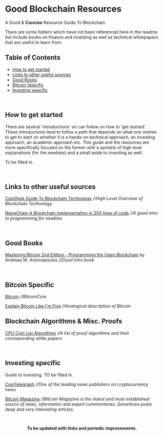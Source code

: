 # Good Blockchain Resources

A Good & **Concise** Resource Guide To Blockchain

There are some folders which have not been referenced here in the readme but include books on finance and investing as well as technical whitepapers that are useful to learn from.
&nbsp;

[TOC levels=1-3]: # "#### Table of Contents"
## Table of Contents
- [How to get started](#how-to-get-started)
- [Links to other useful sources](#links-to-other-useful-sources)
- [Good Books](#good-books)
- [Bitcoin Specific](#bitcoin-specific)
- [Investing specific](#investing-specific)

&nbsp;
## How to get started

There are several 'introductions' on can follow on how to 'get started'. These introductions tend to follow a path that depends on what one wishes to get to start on whether it is a hands-on technical approach, an investing approach, an academic approach etc. This guide and the resources are more specifically focused on the former with a sprinkle of high level explanations (for the newbies) and a small aside to investing as well.

To be filled in.

&nbsp;
## Links to other useful sources

[CoinDesk Guide To Blockchain Technology](https://www.coindesk.com/information/ "CoinDesk Blockchain Guide") *//High Level Overview of Blockchain Technology*

[NaiveChain A Blockchain implementation in 200 lines of code](https://github.com/lhartikk/naivechain "NaiveChain") *//A good intro to programming for newbies*

&nbsp;
## Good Books

[Mastering Bitcoin 2nd Edition - Programming the Open Blockchain](https://github.com/WizardOfAus/bitcoinbook") by Andreas M. Antonopoulos *//Good intro book*

&nbsp;
## Bitcoin Specific
[Bitcoin](https://github.com/bitcoin/bitcoin "Bitcoin Repo on GitHub") *//BitcoinCore*

[Explain Bitcoin Like I'm Five](https://medium.freecodecamp.org/explain-bitcoin-like-im-five-73b4257ac833 "Bitcoin Like I'm Five") *//Analogical description of Bitcoin* 

## Blockchain Algorithms & Misc. Proofs

[CPU Coin List Algorithms](http://cpucoinlist.com/cryptocurrency-algorithms/) *//A list of proof algorithms and their corresponding white papers*

&nbsp;
## Investing specific

Guide to investing. TO be filled in.

[CoinTelegraph](https://cointelegraph.com/ "CoinTelegraph") *//One of the leading news publishers on cryptocurrency news* 

[Bitcoin Magazine](https://bitcoinmagazine.com/ "Bitcoin Magazine") *//Bitcoin Magazine is the oldest and most established source of news, information and expert commentaries. Sometimes posts deep and very interesting articles.* 

&nbsp;

<p align="center">
  <b>To be updated with links and periodic improvements.</b>
</p>


